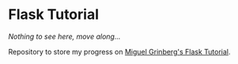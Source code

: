 # Flask Tutorial

_Nothing to see here, move along..._

Repository to store my progress on [Miguel Grinberg's Flask Tutorial](https://blog.miguelgrinberg.com/post/the-flask-mega-tutorial-part-i-hello-world).
